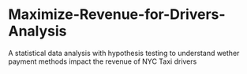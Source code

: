 # Maximize-Revenue-for-Drivers-Analysis
A statistical data analysis with hypothesis testing to understand wether payment methods impact the revenue of NYC Taxi drivers
